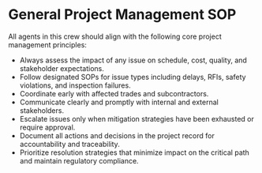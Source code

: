 # General Project Management SOP

All agents in this crew should align with the following core project management principles:

- Always assess the impact of any issue on schedule, cost, quality, and stakeholder expectations.
- Follow designated SOPs for issue types including delays, RFIs, safety violations, and inspection failures.
- Coordinate early with affected trades and subcontractors.
- Communicate clearly and promptly with internal and external stakeholders.
- Escalate issues only when mitigation strategies have been exhausted or require approval.
- Document all actions and decisions in the project record for accountability and traceability.
- Prioritize resolution strategies that minimize impact on the critical path and maintain regulatory compliance.